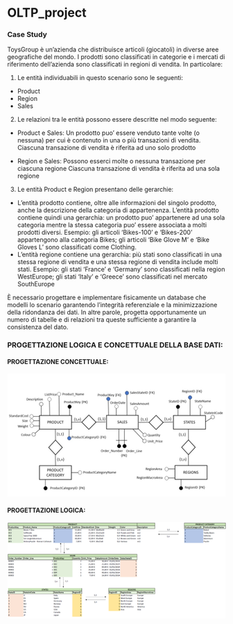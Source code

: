 # OLTP_project

### Case Study

ToysGroup è un’azienda che distribuisce articoli (giocatoli) in diverse aree geografiche del mondo.
I prodotti sono classificati in categorie e i mercati di riferimento dell’azienda sono classificati in regioni di vendita.
In particolare:

1)	Le entità individuabili in questo scenario sono le seguenti:
-	Product
-	Region
-	Sales

2) Le relazioni tra le entità possono essere descritte nel modo seguente:
   
  -	Product e Sales:	Un prodotto puo’ essere venduto tante volte (o nessuna) per cui è contenuto in una o più transazioni di vendita.
                        Ciascuna transazione di vendita è riferita ad uno solo prodotto
     	
-	Region e Sales: Possono esserci molte o nessuna transazione per ciascuna regione
                      Ciascuna transazione di vendita è riferita ad una sola regione

3)	Le entità Product e Region presentano delle gerarchie:

   -	L’entità prodotto contiene, oltre alle informazioni del singolo prodotto, anche la descrizione della categoria di appartenenza. L’entità prodotto contiene quindi una gerarchia: un prodotto puo’ appartenere         ad una sola categoria mentre la stessa categoria puo’ essere associata a molti prodotti diversi.
Esempio: gli articoli ‘Bikes-100’ e ‘Bikes-200’ appartengono alla categoria Bikes; gli articoli ‘Bike Glove M’ e ‘Bike Gloves L’ sono classificati come Clothing.
-	L’entità regione contiene una gerarchia: più stati sono classificati in una stessa regione di vendita e una stessa regione di vendita include molti stati.
Esempio: gli stati ‘France’ e ‘Germany’ sono classificati nella region WestEurope; gli stati ‘Italy’ e ‘Greece’ sono classificati nel mercato SouthEurope

È necessario progettare e implementare fisicamente un database che modelli lo scenario garantendo l’integrità referenziale e la minimizzazione della ridondanza dei dati.
In altre parole, progetta opportunamente un numero di tabelle e di relazioni tra queste sufficiente a garantire la consistenza del dato.

### PROGETTAZIONE LOGICA E CONCETTUALE DELLA BASE DATI:

#### PROGETTAZIONE CONCETTUALE:

![alt text](https://github.com/simonepetrini/OLTP_project/blob/main/Modello%20ER%20-%20Progettazione%20Concettuale.JPG?raw=True)

#### PROGETTAZIONE LOGICA:

![alt text](https://github.com/simonepetrini/OLTP_project/blob/main/Progettazione%20Logica.png?raw=True)

